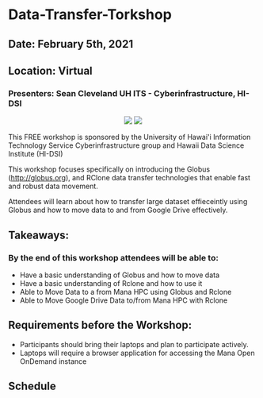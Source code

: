 # Data-Transfer-Torkshop 

<h2>Date: February 5th, 2021 </h2>
<h2>Location: Virtual</h2>
<h3>Presenters: Sean Cleveland UH ITS - Cyberinfrastructure, HI-DSI</h3>
<center>
<img src="https://www.hawaii.edu/wp/wp-content/uploads/2016/06/seal-name@2x.png"/>
<img src="https://datascience.hawaii.edu/wp-content/uploads/2018/03/logo_5.png"/>
</center>

This FREE workshop is sponsored by the University of Hawai'i Information Technology Service Cyberinfrastructure group and Hawaii Data Science Institute (HI-DSI)

This workshop focuses specifically on introducing the Globus (http://globus.org), and RClone data transfer technologies  that enable fast and robust data movement.

Attendees will learn about how to transfer large dataset effieceintly using Globus and how to move data to and from Google Drive effectively.


## Takeaways:

### By the end of this workshop attendees will be able to:
* Have a basic understanding of Globus and how to move data 
* Have a basic understanding of Rclone and how to use it
* Able to Move Data to a from Mana HPC using Globus and Rclone 
* Able to Move Google Drive Data to/from Mana HPC with Rclone


## Requirements before the Workshop:
* Participants should bring their laptops and plan to participate actively.
* Laptops will require a browser application for accessing the Mana Open OnDemand instance

## Schedule



